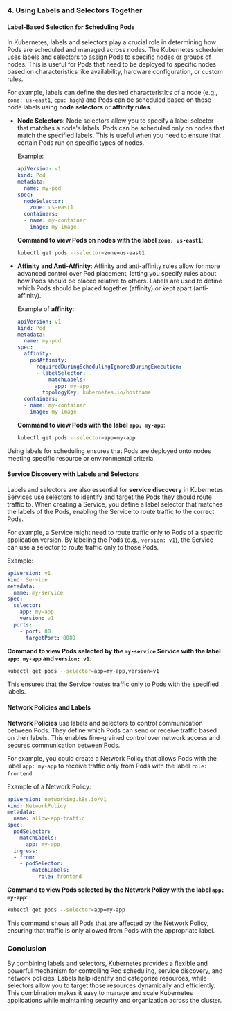 ### 4. Using Labels and Selectors Together

#### Label-Based Selection for Scheduling Pods
In Kubernetes, labels and selectors play a crucial role in determining how Pods are scheduled and managed across nodes. The Kubernetes scheduler uses labels and selectors to assign Pods to specific nodes or groups of nodes. This is useful for Pods that need to be deployed to specific nodes based on characteristics like availability, hardware configuration, or custom rules.

For example, labels can define the desired characteristics of a node (e.g., `zone: us-east1`, `cpu: high`) and Pods can be scheduled based on these node labels using **node selectors** or **affinity rules**.

- **Node Selectors**: Node selectors allow you to specify a label selector that matches a node's labels. Pods can be scheduled only on nodes that match the specified labels. This is useful when you need to ensure that certain Pods run on specific types of nodes.

  Example:
  ```yaml
  apiVersion: v1
  kind: Pod
  metadata:
    name: my-pod
  spec:
    nodeSelector:
      zone: us-east1
    containers:
    - name: my-container
      image: my-image
  ```
  
  **Command to view Pods on nodes with the label `zone: us-east1`**:
  ```bash
  kubectl get pods --selector=zone=us-east1
  ```

- **Affinity and Anti-Affinity**: Affinity and anti-affinity rules allow for more advanced control over Pod placement, letting you specify rules about how Pods should be placed relative to others. Labels are used to define which Pods should be placed together (affinity) or kept apart (anti-affinity).

  Example of **affinity**:
  ```yaml
  apiVersion: v1
  kind: Pod
  metadata:
    name: my-pod
  spec:
    affinity:
      podAffinity:
        requiredDuringSchedulingIgnoredDuringExecution:
        - labelSelector:
            matchLabels:
              app: my-app
          topologyKey: kubernetes.io/hostname
    containers:
    - name: my-container
      image: my-image
  ```

  **Command to view Pods with the label `app: my-app`**:
  ```bash
  kubectl get pods --selector=app=my-app
  ```

Using labels for scheduling ensures that Pods are deployed onto nodes meeting specific resource or environmental criteria.

#### Service Discovery with Labels and Selectors
Labels and selectors are also essential for **service discovery** in Kubernetes. Services use selectors to identify and target the Pods they should route traffic to. When creating a Service, you define a label selector that matches the labels of the Pods, enabling the Service to route traffic to the correct Pods.

For example, a Service might need to route traffic only to Pods of a specific application version. By labeling the Pods (e.g., `version: v1`), the Service can use a selector to route traffic only to those Pods.

Example:
```yaml
apiVersion: v1
kind: Service
metadata:
  name: my-service
spec:
  selector:
    app: my-app
    version: v1
  ports:
    - port: 80
      targetPort: 8080
```

**Command to view Pods selected by the `my-service` Service with the label `app: my-app` and `version: v1`**:
```bash
kubectl get pods --selector=app=my-app,version=v1
```

This ensures that the Service routes traffic only to Pods with the specified labels.

#### Network Policies and Labels
**Network Policies** use labels and selectors to control communication between Pods. They define which Pods can send or receive traffic based on their labels. This enables fine-grained control over network access and secures communication between Pods.

For example, you could create a Network Policy that allows Pods with the label `app: my-app` to receive traffic only from Pods with the label `role: frontend`.

Example of a Network Policy:
```yaml
apiVersion: networking.k8s.io/v1
kind: NetworkPolicy
metadata:
  name: allow-app-traffic
spec:
  podSelector:
    matchLabels:
      app: my-app
  ingress:
  - from:
    - podSelector:
        matchLabels:
          role: frontend
```

**Command to view Pods selected by the Network Policy with the label `app: my-app`**:
```bash
kubectl get pods --selector=app=my-app
```

This command shows all Pods that are affected by the Network Policy, ensuring that traffic is only allowed from Pods with the appropriate label.

### Conclusion
By combining labels and selectors, Kubernetes provides a flexible and powerful mechanism for controlling Pod scheduling, service discovery, and network policies. Labels help identify and categorize resources, while selectors allow you to target those resources dynamically and efficiently. This combination makes it easy to manage and scale Kubernetes applications while maintaining security and organization across the cluster.